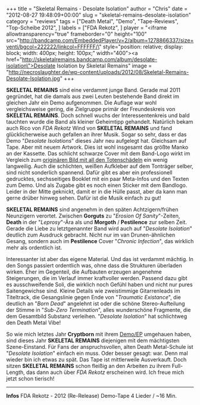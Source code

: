 +++
title = "Skeletal Remains - Desolate Isolation"
author = "Chris"
date = "2012-08-27 19:48:09+00:00"
slug = "skeletal-remains-desolate-isolation"
category = "reviews"
tags = ["Death Metal", "Demo", "Tape-Reviews", "Top-Scheibe 2012", ]
labels = ["FDA Rekotz", ]
player = "<iframe allowtransparency=\"true\" frameborder=\"0\" height=\"100\" src=\"http://bandcamp.com/EmbeddedPlayer/v=2/album=1278866337/size=venti/bgcol=222222/linkcol=FFFFFF/\" style=\"position: relative; display: block; width: 400px; height: 100px;\" width=\"400\"><a href=\"http://skeletalremains.bandcamp.com/album/desolate-isolation\">Desolate Isolation by Skeletal Remains</a></iframe>"
image = "http://necroslaughter.de/wp-content/uploads/2012/08/Skeletal-Remains-Desolate-Isolation.jpg"
+++

**SKELETAL REMAINS** sind eine verdammt junge Band. Gerade mal 2011 gegründet, hat die damals aus zwei Leuten bestehende Band direkt im gleichen Jahr ein Demo aufgenommen. Die Auflage war wohl vergleichsweise gering, die Zielgruppe primär der Freundeskreis von **SKELETAL REMAINS**. Doch schnell wuchs der Interessentenkreis und bald tauchten wurde die Band als kleiner Geheimtipp gehandelt. Natürlich bekam auch Rico von _FDA Rekotz_ Wind von **SKELETAL REMAINS** und fand glücklicherweise auch gefallen an ihrer Musik. Sogar so sehr, dass er das Demo "_Desolate Isolations_" dieses Jahr neu aufgelegt hat. Gleichsam auf Tape. Aber mit neuem Artwork. Dies ist wohl insgesamt das größte Manko an der Kassette. Das schlicht schwarze Cover mit dem Band-Logo wirkt im Vergleich zum <a href="http://metalmark.blogspot.de/2012/06/skeletal-remains-desolate-isolation.html">originären Bild mit all den Totenschädeln</a> ein wenig langweilig. Auch die schlichten, weißen Aufkleber auf dem Tonträger selber, sind nicht sonderlich spannend. Dafür gibt es aber ein professionell gedrucktes, sechsseitiges Booklet mit ein paar Meta-Infos und den Texten zum Demo. Und als Zugabe gibt es noch einen Sticker mit dem Bandlogo. Leider in der Mitte geknickt, damit er in die Hülle passt, aber da kann man gerne drüber hinweg sehen. Dafür ist die Musik einfach zu gut!



**SKELETAL REMAINS** sind angenehm in den späten Achtzigern/frühen Neunzigern verortet. Zwischen **Gorguts** zu "_Erosion Of Sanity_"-Zeiten, **Death** in der "_Leprosy_"-Ära als und **Morgoth** / **Pestilence** zur selben Zeit. Gerade die Liebe zu letztgenannter Band wird auch auf "_Desolate Isolation_" deutlich zum Ausdruck gebracht. Nicht nur im van Drunen-ähnlichen Gesang, sondern auch im **Pestilence** Cover "_Chronic Infection_", das wirklich mehr als ordentlich ist.

Interessanter ist aber das eigene Material. Und das ist verdammt mächtig. In den Songs passiert ordentlich was, ohne dass die Strukturen überladen wirken. Eher im Gegenteil, die Aufbauten erzeugen angenehme Steigerungen, die im Verlauf immer kraftvoller werden. Passend dazu gibt es ausschweifende Soli, die wirklich noch Gefühl haben und nicht nur pures Saitengewichse sind. Kleine Details wie zweistimmige Gitarrenleads im Titeltrack, die Gesangslinie gegen Ende von "_Traumatic Existance_", die deutlich an "_Born Dead_" angelehnt ist oder die schöne Stereo-Aufteilung der Stimme in "_Sub-Zero Termination_", alles wunderschöne Fragmente, die dem Gesamtbild Substanz verleihen. "_Desolate Isolation_" hat schlichtweg den Death Metal Vibe!

So wie mich letztes Jahr **Cryptborn** mit ihrem <a href="http://necroslaughter.de/2011/12/cryptborn-in-the-gasp-of-the-starving-dead/" title="Cryptborn – In The Gasp Of The Starving Dead">Demo/EP</a> umgehauen haben, sind dieses Jahr **SKELETAL REMAINS** diejenigen mit dem mächtigsten Szene-Einstand. Für Fans der anspruchsvollen, alten Death Metal-Schule ist "_Desolate Isolation_" einfach ein muss. Oder besser gesagt: war. Denn mal wieder bin ich etwas zu spät. Das Tape ist mittlerweile Ausverkauft. Doch sitzen **SKELETAL REMAINS** schon fleißig an den Arbeiten zu ihrem Full-Length, das dann auch über _FDA Rekotz_ erscheinen wird. Ich freue mich jetzt schon tierisch!



---
**Infos**
FDA Rekotz - 2012 (Re-Release)
Demo-Tape 4 Lieder / ~16 Min.
